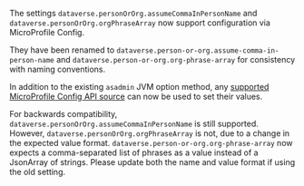 The settings `dataverse.personOrOrg.assumeCommaInPersonName` and `dataverse.personOrOrg.orgPhraseArray` now support configuration via MicroProfile Config.

They have been renamed to `dataverse.person-or-org.assume-comma-in-person-name` and `dataverse.person-or-org.org-phrase-array` for consistency with naming conventions.

In addition to the existing `asadmin` JVM option method, any [supported MicroProfile Config API source](https://docs.payara.fish/community/docs/Technical%20Documentation/MicroProfile/Config/Overview.html) can now be used to set their values.

For backwards compatibility, `dataverse.personOrOrg.assumeCommaInPersonName` is still supported. However, `dataverse.personOrOrg.orgPhraseArray` is not, due to a change in the expected value format. `dataverse.person-or-org.org-phrase-array` now expects a comma-separated list of phrases as a value instead of a JsonArray of strings. Please update both the name and value format if using the old setting.